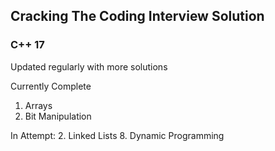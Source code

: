## Cracking The Coding Interview Solution
### C++ 17
Updated regularly with more solutions

Currently Complete 
1. Arrays
5. Bit Manipulation

In Attempt:
2. Linked Lists
8. Dynamic Programming
